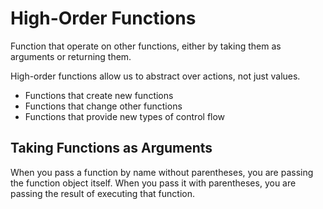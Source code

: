 # High-Order Functions

Function that operate on other functions, either by taking them as arguments or returning them.

High-order functions allow us to abstract over actions, not just values.

- Functions that create new functions
- Functions that change other functions
- Functions that provide new types of control flow

## Taking Functions as Arguments

When you pass a function by name without parentheses, you are passing the function object itself. When you pass it with parentheses, you are passing the result of executing that function.
